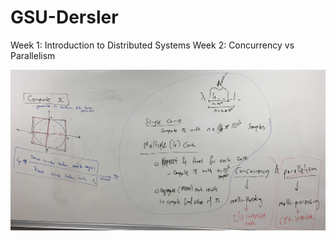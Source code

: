 # GSU-Dersler

Week 1: Introduction to Distributed Systems
Week 2: Concurrency vs Parallelism

![](compute_pi.JPG)